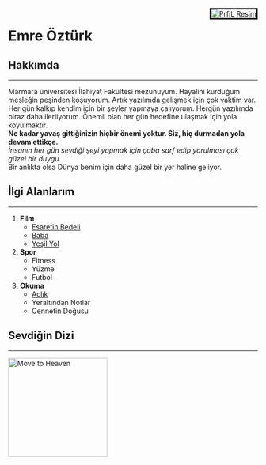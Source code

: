 <img src="https://patika-prod.s3-eu-central-1.amazonaws.com/userFiles/emreoztrk/profilePicture" alt="PrfiL Resim" border="3" align="right" title="EmreÖztürk"  >

<!-- BAŞLIK -->
<h1>Emre Öztürk</h1>

<div>
    <h2>Hakkımda</h2>
    <hr>
    <p>
        Marmara üniversitesi İlahiyat Fakültesi mezunuyum. Hayalini kurduğum mesleğin peşinden koşuyorum. Artık yazılımda gelişmek için çok vaktim var. Her gün kalkıp kendim için bir şeyler yapmaya çalıyorum. Hergün yazılımda biraz daha ilerliyorum.
        Önemli olan her gün hedefine ulaşmak için yola koyulmaktır.
        <br> 
            <!-- ALINTI SÖZ     -->
        <strong> 
            Ne kadar yavaş gittiğinizin hiçbir önemi yoktur. Siz, hiç durmadan yola devam ettikçe.
        </strong> 
            <!-- AÇIKLAMA -->
        <br>
        <em>
            İnsanın her gün sevdiği şeyi yapmak için çaba sarf edip yorulması çok güzel bir duygu.
        </em>    
        <br>
            Bir anlıkta olsa Dünya benim için daha güzel bir yer haline geliyor.
    </p>
</div>



<h2>İlgi Alanlarım</h2>
<hr>
<ol>
    <li><strong> Film</strong>
        <ul>
            <li>
                <a href="https://www.imdb.com/title/tt0111161/?ref_=ttls_li_tt" target="_blank">
                    Esaretin Bedeli 
                </a>        
            </li>
            <li> 
                <a href="https://www.imdb.com/title/tt0068646/?ref_=ttls_li_tt" target="_blank">
                    Baba
                </a>    
            </li>
            <li> 
                <a href="https://www.imdb.com/title/tt0120689/?ref_=ttls_li_tt" target="_blank">
                    Yeşil Yol
                </a>    
            </li>
        </ul>
    </li>
    <li><strong> Spor</strong>
        <ul>
            <li>Fitness</li>
            <li>Yüzme</li>
            <li>Futbol</li>    
        </ul>
    </li>
    <li><strong> Okuma</strong>
        <ul>
            <li>
                <a href="https://www.goodreads.com/book/show/13449825-a-l-k?from_search=true&from_srp=true&qid=MfAG2Ct3bX&rank=4" target="_blank">
                    Açlık
                </a>                
            </li>
            <li>Yeraltından Notlar</li>
            <li>Cennetin Doğusu</li>
        </ul>
    </li>
</ol>
 <h2>Sevdiğin Dizi</h2>
 <hr>
    <a href="https://www.imdb.com/title/tt11052470/" target="_blank">
        <img width="200" height="200" src="https://m.media-amazon.com/images/M/MV5BYjNhMDM4YWYtYWE1MS00NTQzLWE4OTctNWU5ZjA5OWYxZWRjXkEyXkFqcGdeQXVyMTEzMTI1Mjk3._V1_FMjpg_UX1000_.jpg" alt="Move to Heaven">
    </a>


